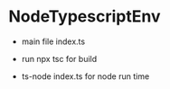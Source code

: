 # NodeTypescriptEnv

- main file index.ts

- run npx tsc for build

- ts-node index.ts for node run time